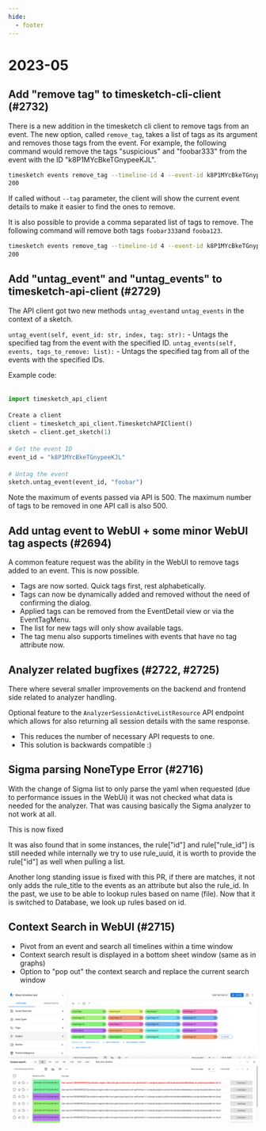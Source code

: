 ```yaml
---
hide:
  - footer
---
```

# 2023-05

## Add "remove tag" to timesketch-cli-client (#2732)

There is a new addition in the timesketch cli client to remove tags from an event. The new option, called `remove_tag`, takes a list of tags as its argument and removes those tags from the event. For example, the following command would remove the tags "suspicious" and "foobar333" from the event with the ID "k8P1MYcBkeTGnypeeKJL".

```bash
timesketch events remove_tag --timeline-id 4 --event-id k8P1MYcBkeTGnypeeKJL --tag foobar333
200
```

If called without `--tag` parameter, the client will show the current event details to make it easier to find the ones to remove.

It is also possible to provide a comma separated list of tags to remove. The following command will remove both tags `foobar333`and `fooba123`.

```bash
timesketch events remove_tag --timeline-id 4 --event-id k8P1MYcBkeTGnypeeKJL --tag foobar333,fooba123
200
```

## Add "untag_event" and "untag_events" to timesketch-api-client (#2729)

The API client got two new methods `untag_event`and `untag_events` in the context of a sketch.

`untag_event(self, event_id: str, index, tag: str):` - Untags the specified tag from the event with the specified ID.
`untag_events(self, events, tags_to_remove: list):` - Untags the specified tag from all of the events with the specified IDs.

Example code:

```python

import timesketch_api_client

Create a client
client = timesketch_api_client.TimesketchAPIClient()
sketch = client.get_sketch(1)

# Get the event ID
event_id = "k8P1MYcBkeTGnypeeKJL"

# Untag the event
sketch.untag_event(event_id, "foobar")
```

Note the maximum of events passed via API is 500. The maximum number of tags to be removed in one API call is also 500.

## Add untag event to WebUI + some minor WebUI tag aspects (#2694)

A common feature request was the ability in the WebUI to remove tags added to an event. This is now possible.

* Tags are now sorted. Quick tags first, rest alphabetically.
* Tags can now be dynamically added and removed without the need of confirming the dialog.
* Applied tags can be removed from the EventDetail view or via the EventTagMenu.
* The list for new tags will only show available tags.
* The tag menu also supports timelines with events that have no tag attribute now.

## Analyzer related bugfixes (#2722, #2725)

There where several smaller improvements on the backend and frontend side related to analyzer handling.

Optional feature to the `AnalyzerSessionActiveListResource` API endpoint which allows for also returning all session details with the same response.

* This reduces the number of necessary API requests to one.
* This solution is backwards compatible :)

## Sigma parsing NoneType Error (#2716)

With the change of Sigma list to only parse the yaml when requested (due to performance issues in the WebUi) it was not checked what data is needed for the analyzer. That was causing basically the Sigma analyzer to not work at all.

This is now fixed

It was also found that in some instances, the rule["id"] and rule["rule_id"] is still needed while internally we try to use rule_uuid, it is worth to provide the rule["id"] as well when pulling a list.

Another long standing issue is fixed with this PR, if there are matches, it not only adds the rule_title to the events as an attribute but also the rule_id. In the past, we use to be able to lookup rules based on name (file). Now that it is switched to Database, we look up rules based on id.

## Context Search in WebUI (#2715)

* Pivot from an event and search all timelines within a time window
* Context search result is displayed in a bottom sheet window (same as in graphs)
* Option to "pop out" the context search and replace the current search window

![Context Search](/assets/images/context_search.png)

